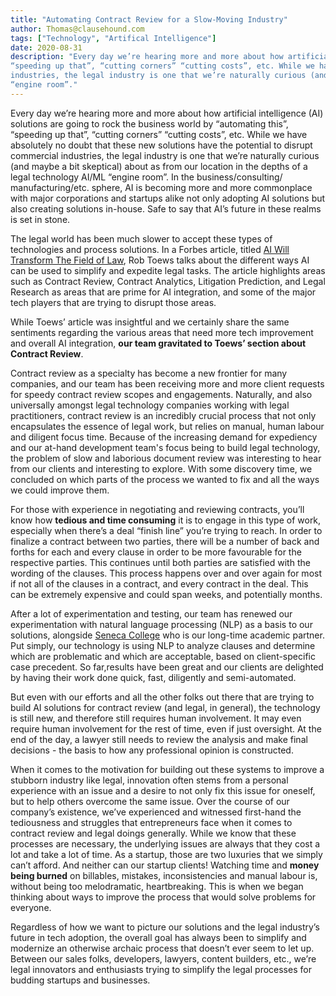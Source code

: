 ```yaml
---
title: "Automating Contract Review for a Slow-Moving Industry"
author: Thomas@clausehound.com
tags: ["Technology", "Artifical Intelligence"]
date: 2020-08-31
description: "Every day we’re hearing more and more about how artificial intelligence (AI) solutions are going to rock the business world by “automating this”,
“speeding up that”, “cutting corners” “cutting costs”, etc. While we have absolutely no doubt that these new solutions have the potential to disrupt commercial
industries, the legal industry is one that we’re naturally curious (and maybe a bit skeptical) about as from our location in the depths of a legal technology AI/ML
“engine room”."
---
```


Every day we’re hearing more and more about how artificial intelligence (AI) solutions are going to rock the business world by “automating this”, “speeding up
that”, “cutting corners” “cutting costs”, etc. While we have absolutely no doubt that these new solutions have the potential to disrupt commercial industries, the
legal industry is one that we’re naturally curious (and maybe a bit skeptical) about as from our location in the depths of a legal technology AI/ML “engine room”.
In the business/consulting/ manufacturing/etc. sphere, AI is becoming more and more commonplace with major corporations and startups alike not only adopting AI
solutions but also creating solutions in-house. Safe to say that AI’s future in these realms is set in stone.

The legal world has been much slower to accept these types of technologies and process solutions. In a Forbes article, titled [AI Will Transform The Field of Law](https://www.forbes.com/sites/robtoews/2019/12/19/ai-will-transform-the-field-of-law/#3248ee1b7f01), Rob Toews talks about the different ways AI can be used to
simplify and expedite legal tasks. The article highlights areas such as Contract Review, Contract Analytics, Litigation Prediction, and Legal Research as areas that
are prime for AI integration, and some of the major tech players that are trying to disrupt those areas.

While Toews’ article was insightful and we certainly share the same sentiments regarding the various areas that need more tech improvement and overall AI
integration, **our team gravitated to Toews’ section about Contract Review**. 

Contract review as a specialty has become a new frontier for many companies, and our team has been receiving more and more client requests for speedy contract
review scopes and engagements. Naturally, and also universally amongst legal technology companies working with legal practitioners, contract review is an incredibly
crucial process that not only encapsulates the essence of legal work, but relies on manual, human labour and diligent focus time. Because of the increasing demand
for expediency and our at-hand development team's focus being to build legal technology, the problem of slow and laborious document review was interesting to hear
from our clients and interesting to explore. With some discovery time, we concluded on which parts of the process we wanted to fix and all the ways we could improve
them. 

For those with experience in negotiating and reviewing contracts, you’ll know how **tedious and time consuming** it is to engage in this type of work, especially
when there’s a deal “finish line” you’re trying to reach. In order to finalize a contract between two parties, there will be a number of back and forths for each
and every clause in order to be more favourable for the respective parties. This continues until both parties are satisfied with the wording of the clauses. This
process happens over and over again for most if not all of the clauses in a contract, and every contract in the deal. This can be extremely expensive and could span
weeks, and potentially months.

After a lot of experimentation and testing, our team has renewed our experimentation with natural language processing (NLP) as a basis to our solutions, alongside
[Seneca College](https://www.senecacollege.ca/research/Clausehound_CVTA.html) who is our long-time academic partner. Put simply, our technology is using NLP to
analyze clauses and determine which are problematic and which are acceptable, based on client-specific case precedent. So far,results have been great and our
clients are delighted by having their work done quick, fast, diligently and semi-automated.

But even with our efforts and all the other folks out there that are trying to build AI solutions for contract review (and legal, in general), the technology is
still new, and therefore still requires human involvement. It may even require human involvement for the rest of time, even if just oversight. At the end of the
day, a lawyer still needs to review the analysis and make final decisions - the basis to how any professional opinion is constructed.

When it comes to the motivation for building out these systems to improve a stubborn industry like legal, innovation often stems from a personal experience with an
issue and a desire to not only fix this issue for oneself, but to help others overcome the same issue. Over the course of our company’s existence, we’ve experienced
and witnessed first-hand the tediousness and struggles that entrepreneurs face when it comes to contract review and legal doings generally. While we know that these
processes are necessary, the underlying issues are always that they cost a lot and take a lot of time. As a startup, those are two luxuries that we simply can’t
afford. And neither can our startup clients! Watching time and **money being burned** on billables, mistakes, inconsistencies and manual labour is, without being
too melodramatic, heartbreaking. This is when we began thinking about ways to improve the process that would solve problems for everyone.

Regardless of  how we want to picture our solutions and the legal industry’s future in tech adoption, the overall goal has always been to simplify and modernize an
otherwise archaic process that doesn’t ever seem to let up. Between our sales folks, developers, lawyers, content builders, etc., we’re legal innovators and
enthusiasts trying to simplify the legal processes for budding startups and businesses. 
